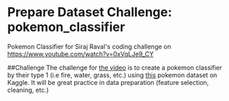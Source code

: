 # Prepare Dataset Challenge: pokemon_classifier
Pokemon Classifier for Siraj Raval's coding challenge on https://www.youtube.com/watch?v=0xVqLJe9_CY

##Challenge
The challenge for [the video](https://www.youtube.com/watch?v=0xVqLJe9_CY) is to create a pokemon classifier by their type 1 (i.e fire, water, grass, etc.) using [this](https://www.kaggle.com/abcsds/pokemon) pokemon dataset on Kaggle. It will be great practice in data preparation (feature selection, cleaning, etc.)
